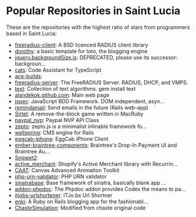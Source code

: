 # Popular Repositories in Saint Lucia

These are the repositories with the highest ratio of stars from programmers based in Saint Lucia:

- [freeradius-client](https://github.com/FreeRADIUS/freeradius-client): A BSD licenced RADIUS client library
- [dorothy](https://github.com/cloudhead/dorothy): a basic template for toto, the blogging engine
- [jquery.backgroundSize.js](https://github.com/louisremi/jquery.backgroundSize.js): DEPRECATED, please use its successor: backgroun...
- [cats](https://github.com/jbaron/cats): Code Assistant for TypeScript
- [ace-builds](https://github.com/ajaxorg/ace-builds): 
- [freeradius-server](https://github.com/FreeRADIUS/freeradius-server): The FreeRADIUS Server.  RADIUS, DHCP, and VMPS.
- [text](https://github.com/threedaymonk/text): Collection of text algorithms. gem install text
- [alandekok.github.com](https://github.com/alandekok/alandekok.github.com): Main web page
- [jspec](https://github.com/MarkNijhof/jspec): JavaScript BDD Framework. DOM independent, asyn...
- [remindamail](https://github.com/seivan/remindamail): Send emails in the future (Rails web-app)
- [Sirtet](https://github.com/geetfun/Sirtet): A remove-the-block game written in MacRuby
- [paypal_nvp](https://github.com/geetfun/paypal_nvp): Paypal NVP API Class
- [zepto](https://github.com/johanbrook/zepto): zepto.js is a minimalist inlinable framework fo...
- [wellspring](https://github.com/geetfun/wellspring): CMS engine for Rails
- [eggcab-iphone](https://github.com/schappim/eggcab-iphone): EggCab iPhone Client
- [ember-braintree-components](https://github.com/scoutforpets/ember-braintree-components): Braintree's Drop-In Payment UI and Braintree Au...
- [Snippet2](https://github.com/zheref/Snippet2): 
- [active_merchant](https://github.com/geetfun/active_merchant): Shopify's Active Merchant library with Recurrin...
- [CAAT](https://github.com/zheref/CAAT): Canvas Advanced Animation Toolkit
- [php-urn-validator](https://github.com/fkooman/php-urn-validator): PHP URN validator
- [sinatrabase](https://github.com/schappim/sinatrabase): Base framework of sinatra, basically blank app ...
- [addon-phpdoc](https://github.com/codex-project/addon-phpdoc): The Phpdoc addon provides Codex the means to pa...
- [itjobs-urlshortener](https://github.com/MarkNijhof/itjobs-urlshortener): ITJo.bs Url Shortner
- [enki](https://github.com/geetfun/enki): A Ruby on Rails blogging app for the fashionabl...
- [ChasteSimulation](https://github.com/ComplexOrganizationOfLivingMatter/ChasteSimulation): Modified from chaste original code
